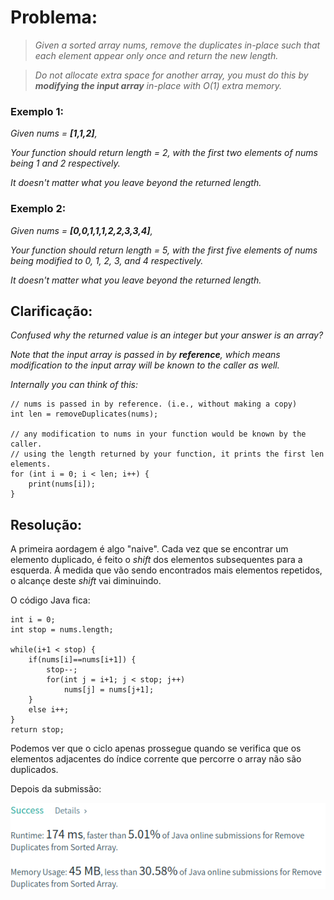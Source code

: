 

# Problema:

> *Given a sorted array nums, remove the duplicates in-place such that each element appear only once and return the new length.*

> *Do not allocate extra space for another array, you must do this by **modifying the input array** in-place with O(1) extra memory.*

### Exemplo 1:  
*Given nums = __[1,1,2]__,*  

*Your function should return length = 2, with the first two elements of nums being 1 and 2 respectively.*

*It doesn't matter what you leave beyond the returned length.*

### Exemplo 2:  
*Given nums = __[0,0,1,1,1,2,2,3,3,4]__,*  

*Your function should return length = 5, with the first five elements of nums being modified to 0, 1, 2, 3, and 4 respectively.*

*It doesn't matter what you leave beyond the returned length.*

## Clarificação:

*Confused why the returned value is an integer but your answer is an array?*

*Note that the input array is passed in by __reference__, which means modification to the input array will be known to the caller as well.*

*Internally you can think of this:*

```
// nums is passed in by reference. (i.e., without making a copy)
int len = removeDuplicates(nums);

// any modification to nums in your function would be known by the caller.
// using the length returned by your function, it prints the first len elements.
for (int i = 0; i < len; i++) {
    print(nums[i]);
}
```

## Resolução:

A primeira aordagem é algo "naive". Cada vez que se encontrar um elemento duplicado, é feito o *shift* dos elementos subsequentes para a esquerda. Á medida que vão sendo encontrados mais elementos repetidos, o alcançe deste *shift* vai diminuindo.

O código Java fica:

```
int i = 0;
int stop = nums.length;

while(i+1 < stop) {
    if(nums[i]==nums[i+1]) {
        stop--;
        for(int j = i+1; j < stop; j++)
            nums[j] = nums[j+1];
    }
    else i++;
}
return stop;
```

Podemos ver que o ciclo apenas prossegue quando se verifica que os elementos adjacentes do índice corrente que percorre o array não são duplicados. 

Depois da submissão:

![Primeira Submissão](Images/FirstSubmission.png)
